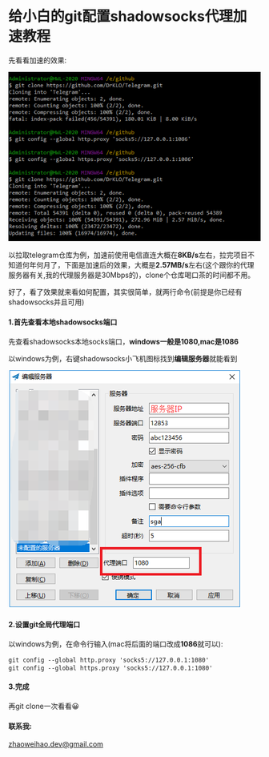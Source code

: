 # 给小白的git配置shadowsocks代理加速教程

先看看加速的效果:

![](../images/git/git.png)

以拉取telegram仓库为例，加速前使用电信直连大概在**8KB/s**左右，拉完项目不知道何年何月了，下面是加速后的效果，大概是**2.57MB/s**左右(这个跟你的代理服务器有关,我的代理服务器是30Mbps的)，clone个仓库喝口茶的时间都不用。



好了，看了效果就来看如何配置，其实很简单，就两行命令(前提是你已经有shadowsocks并且可用)

#### **1.首先查看本地shadowsocks端口**

先查看shadowsocks本地socks端口，**windows一般是1080,mac是1086**

以windows为例，右键shadowsocks小飞机图标找到**编辑服务器**就能看到

![](../images/git/port.png)

#### 2.设置git全局代理端口

以windows为例，在命令行输入(mac将后面的端口改成**1086**就可以):

```
git config --global http.proxy 'socks5://127.0.0.1:1080'
git config --global https.proxy 'socks5://127.0.0.1:1080'
```

#### 3.完成

再git clone一次看看😀



#### 联系我:

zhaoweihao.dev@gmail.com